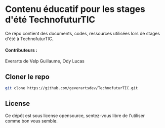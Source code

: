 # Contenu éducatif pour les stages d'été TechnofuturTIC
Ce répo contient des documents, codes, ressources utilisées lors de stages d'été à TechnofuturTIC.

#### Contributeurs :
Everarts de Velp Guillaume, Ody Lucas

## Cloner le repo
```Bash
git clone https://github.com/geverartsdev/TechnofuturTIC.git
```

## License
Ce dépôt est sous license opensource, sentez-vous libre de l'utiliser comme bon vous semble.
